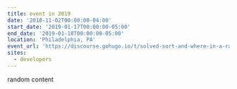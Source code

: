 ```yaml
---
title: event in 2019
date: '2018-11-02T00:00:00-04:00'
start_date: '2019-01-17T00:00:00-05:00'
end_date: '2019-01-18T00:00:00-05:00'
location: 'Philadelphia, PA'
event_url: 'https://discourse.gohugo.io/t/solved-sort-and-where-in-a-range-site-data/8225'
sites:
  - developers
---
```

random content
